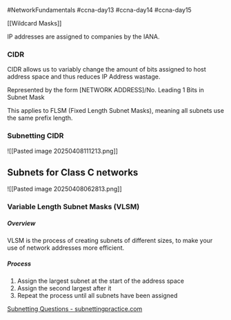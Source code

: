 #NetworkFundamentals #ccna-day13 #ccna-day14 #ccna-day15


[[Wildcard Masks]]

IP addresses are assigned to companies by the IANA.

### CIDR
CIDR allows us to variably change the amount of bits assigned to host address space and thus reduces IP Address wastage. 

Represented by the form \[NETWORK ADDRESS\]/No. Leading 1 Bits in Subnet Mask

This applies to FLSM (Fixed Length Subnet Masks), meaning all subnets use the same prefix length.
### Subnetting CIDR
![[Pasted image 20250408111213.png]]

## Subnets for Class C networks
![[Pasted image 20250408062813.png]]

### Variable Length Subnet Masks (VLSM)
##### Overview
 VLSM is the process of creating subnets of different sizes, to make your use of network addresses more efficient.

##### Process
1. Assign the largest subnet at the start of the address space
2. Assign the second largest after it
3. Repeat the process until all subnets have been assigned

[Subnetting Questions - subnettingpractice.com](https://subnettingpractice.com/)